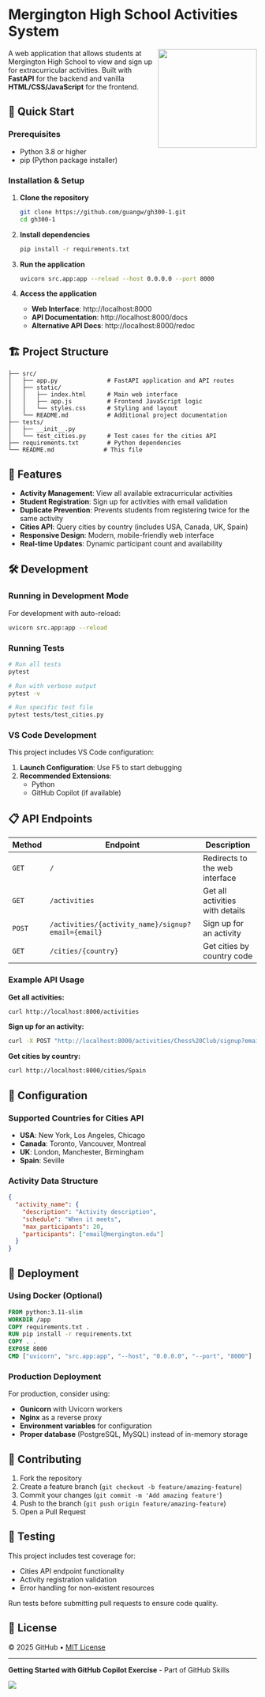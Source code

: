 # Mergington High School Activities System

<img src="https://octodex.github.com/images/Professortocat_v2.png" align="right" height="200px" />

A web application that allows students at Mergington High School to view and sign up for extracurricular activities. Built with **FastAPI** for the backend and vanilla **HTML/CSS/JavaScript** for the frontend.

## 🚀 Quick Start

### Prerequisites

- Python 3.8 or higher
- pip (Python package installer)

### Installation & Setup

1. **Clone the repository**
   ```bash
   git clone https://github.com/guangw/gh300-1.git
   cd gh300-1
   ```

2. **Install dependencies**
   ```bash
   pip install -r requirements.txt
   ```

3. **Run the application**
   ```bash
   uvicorn src.app:app --reload --host 0.0.0.0 --port 8000
   ```

4. **Access the application**
   - **Web Interface**: http://localhost:8000
   - **API Documentation**: http://localhost:8000/docs
   - **Alternative API Docs**: http://localhost:8000/redoc

## 🏗️ Project Structure

```
├── src/
│   ├── app.py              # FastAPI application and API routes
│   ├── static/
│   │   ├── index.html      # Main web interface
│   │   ├── app.js          # Frontend JavaScript logic
│   │   └── styles.css      # Styling and layout
│   └── README.md           # Additional project documentation
├── tests/
│   ├── __init__.py
│   └── test_cities.py      # Test cases for the cities API
├── requirements.txt        # Python dependencies
└── README.md              # This file
```

## 🎯 Features

- **Activity Management**: View all available extracurricular activities
- **Student Registration**: Sign up for activities with email validation
- **Duplicate Prevention**: Prevents students from registering twice for the same activity
- **Cities API**: Query cities by country (includes USA, Canada, UK, Spain)
- **Responsive Design**: Modern, mobile-friendly web interface
- **Real-time Updates**: Dynamic participant count and availability

## 🛠️ Development

### Running in Development Mode

For development with auto-reload:
```bash
uvicorn src.app:app --reload
```

### Running Tests

```bash
# Run all tests
pytest

# Run with verbose output
pytest -v

# Run specific test file
pytest tests/test_cities.py
```

### VS Code Development

This project includes VS Code configuration:

1. **Launch Configuration**: Use F5 to start debugging
2. **Recommended Extensions**: 
   - Python
   - GitHub Copilot (if available)

## 📋 API Endpoints

| Method | Endpoint | Description |
|--------|----------|-------------|
| `GET` | `/` | Redirects to the web interface |
| `GET` | `/activities` | Get all activities with details |
| `POST` | `/activities/{activity_name}/signup?email={email}` | Sign up for an activity |
| `GET` | `/cities/{country}` | Get cities by country code |

### Example API Usage

**Get all activities:**
```bash
curl http://localhost:8000/activities
```

**Sign up for an activity:**
```bash
curl -X POST "http://localhost:8000/activities/Chess%20Club/signup?email=student@mergington.edu"
```

**Get cities by country:**
```bash
curl http://localhost:8000/cities/Spain
```

## 🔧 Configuration

### Supported Countries for Cities API
- **USA**: New York, Los Angeles, Chicago
- **Canada**: Toronto, Vancouver, Montreal
- **UK**: London, Manchester, Birmingham
- **Spain**: Seville

### Activity Data Structure
```json
{
  "activity_name": {
    "description": "Activity description",
    "schedule": "When it meets",
    "max_participants": 20,
    "participants": ["email@mergington.edu"]
  }
}
```

## 🚀 Deployment

### Using Docker (Optional)
```dockerfile
FROM python:3.11-slim
WORKDIR /app
COPY requirements.txt .
RUN pip install -r requirements.txt
COPY . .
EXPOSE 8000
CMD ["uvicorn", "src.app:app", "--host", "0.0.0.0", "--port", "8000"]
```

### Production Deployment
For production, consider using:
- **Gunicorn** with Uvicorn workers
- **Nginx** as a reverse proxy
- **Environment variables** for configuration
- **Proper database** (PostgreSQL, MySQL) instead of in-memory storage

## 🤝 Contributing

1. Fork the repository
2. Create a feature branch (`git checkout -b feature/amazing-feature`)
3. Commit your changes (`git commit -m 'Add amazing feature'`)
4. Push to the branch (`git push origin feature/amazing-feature`)
5. Open a Pull Request

## 📝 Testing

This project includes test coverage for:
- Cities API endpoint functionality
- Activity registration validation
- Error handling for non-existent resources

Run tests before submitting pull requests to ensure code quality.

## 📄 License

&copy; 2025 GitHub &bull; [MIT License](https://gh.io/mit)

---

**Getting Started with GitHub Copilot Exercise** - Part of GitHub Skills

[![](https://img.shields.io/badge/Go%20to%20Exercise-%E2%86%92-1f883d?style=for-the-badge&logo=github&labelColor=197935)](https://github.com/guangw/gh300-1/issues/1)
